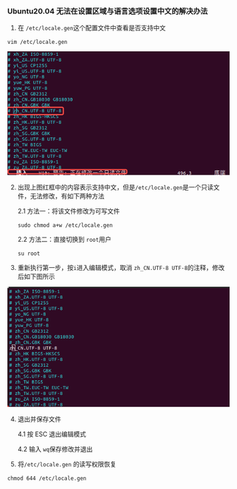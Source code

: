 ### Ubuntu20.04 无法在设置区域与语言选项设置中文的解决办法

1. 在 `/etc/locale.gen`这个配置文件中查看是否支持中文

~~~shell
vim /etc/locale.gen
~~~

 ![image-20220323102608820](ubuntu20%20%E6%97%A0%E6%B3%95%E5%9C%A8%E8%AE%BE%E7%BD%AE%E4%B8%AD%E8%AE%BE%E7%BD%AE%E4%B8%AD%E6%96%87.assets/image-20220323102608820-16480023723821.png)

2. 出现上图红框中的内容表示支持中文，但是`/etc/locale.gen`是一个只读文件，无法修改，有如下两种方法

   2.1 方法一：将该文件修改为可写文件

   ~~~shell
   sudo chmod a+w /etc/locale.gen
   ~~~

   2.2 方法二：直接切换到 `root`用户

   ~~~shell
   su root
   ~~~

3. 重新执行第一步，按`i`进入编辑模式，取消 `zh_CN.UTF-8 UTF-8`的注释，修改后如下图所示

 ![image-20220323103255353](ubuntu20%20%E6%97%A0%E6%B3%95%E5%9C%A8%E8%AE%BE%E7%BD%AE%E4%B8%AD%E8%AE%BE%E7%BD%AE%E4%B8%AD%E6%96%87.assets/image-20220323103255353.png)

4. 退出并保存文件

   4.1 按 ESC 退出编辑模式

   4.2 输入 `wq`保存修改并退出

5. 将`/etc/locale.gen` 的读写权限恢复

~~~shell
chmod 644 /etc/locale.gen
~~~



